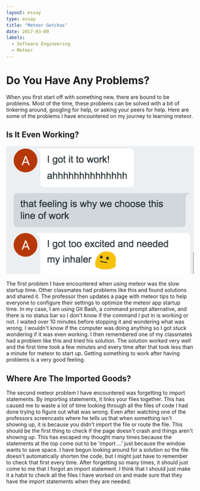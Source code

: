```yaml
---
layout: essay
type: essay
title: "Meteor Gotchas"
date: 2017-03-09
labels:
  - Software Engineering
  - Meteor
---
```


# Do You Have Any Problems?

When you first start off with something new, there are bound to be problems. Most of the time, these problems can be solved with a bit of tinkering around, googling for help, or asking your peers for help. Here are some of the problems I have encountered on my journey to learning meteor.

## Is It Even Working?

<img class="ui medium right rounded floated image" src="../images/meteor-gotchas-working.png">

The first problem I have encountered when using meteor was the slow startup time. Other classmates had problems like this and found solutions and shared it. The professor then updates a page with meteor tips to help everyone to configure their settings to optimize the meteor app startup time. In my case, I am using Git Bash, a command prompt alternative, and there is no status bar so I don't know if the command I put in is working or not. I waited over 10 minutes before stopping it and wondering what was wrong. I wouldn't know if the computer was doing anything so I got stuck wondering if it was even working. I then remembered one of my classmates had a problem like this and tried his solution. The solution worked very well and the first time took a few minutes and every time after that took less than a minute for meteor to start up. Getting something to work after having problems is a very good feeling.

## Where Are The Imported Goods?

The second meteor problem I have encountered was forgetting to import statements. By importing statements, it links your files together. This has caused me to waste a lot of time looking through all the files of code I had done trying to figure out what was wrong. Even after watching one of the professors screencasts where he tells us that when something isn't showing up, it is because you didn't import the file or route the file. This should be the first thing to check if the page doesn't crash and things aren't showing up. This has escaped my thought many times because the statements at the top come out to be 'import ...' just because the window wants to save space. I have begun looking around for a solution so the file doesn't automatically shorten the code, but I might just have to remember to check that first every time. After forgetting so many times, it should just come to me that I forgot an import statement. I think that I should just make it a habit to check all the files I have worked on and made sure that they have the import statements when they are needed.
